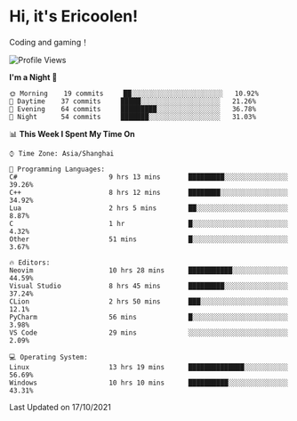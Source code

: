 # Hi, it's Ericoolen!
Coding and gaming！

<!--START_SECTION:waka-->
![Profile Views](http://img.shields.io/badge/Profile%20Views-12-blue)

**I'm a Night 🦉** 

```text
🌞 Morning    19 commits     ██░░░░░░░░░░░░░░░░░░░░░░░   10.92% 
🌆 Daytime    37 commits     █████░░░░░░░░░░░░░░░░░░░░   21.26% 
🌃 Evening    64 commits     █████████░░░░░░░░░░░░░░░░   36.78% 
🌙 Night      54 commits     ███████░░░░░░░░░░░░░░░░░░   31.03%

```


📊 **This Week I Spent My Time On** 

```text
⌚︎ Time Zone: Asia/Shanghai

💬 Programming Languages: 
C#                       9 hrs 13 mins       █████████░░░░░░░░░░░░░░░░   39.26% 
C++                      8 hrs 12 mins       ████████░░░░░░░░░░░░░░░░░   34.92% 
Lua                      2 hrs 5 mins        ██░░░░░░░░░░░░░░░░░░░░░░░   8.87% 
C                        1 hr                █░░░░░░░░░░░░░░░░░░░░░░░░   4.32% 
Other                    51 mins             █░░░░░░░░░░░░░░░░░░░░░░░░   3.67%

🔥 Editors: 
Neovim                   10 hrs 28 mins      ███████████░░░░░░░░░░░░░░   44.59% 
Visual Studio            8 hrs 45 mins       █████████░░░░░░░░░░░░░░░░   37.24% 
CLion                    2 hrs 50 mins       ███░░░░░░░░░░░░░░░░░░░░░░   12.1% 
PyCharm                  56 mins             █░░░░░░░░░░░░░░░░░░░░░░░░   3.98% 
VS Code                  29 mins             ░░░░░░░░░░░░░░░░░░░░░░░░░   2.09%

💻 Operating System: 
Linux                    13 hrs 19 mins      ██████████████░░░░░░░░░░░   56.69% 
Windows                  10 hrs 10 mins      ██████████░░░░░░░░░░░░░░░   43.31%

```


 Last Updated on 17/10/2021
<!--END_SECTION:waka-->

